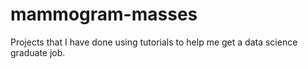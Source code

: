 # mammogram-masses
Projects that I have done using tutorials to help me get a data science graduate job. 
